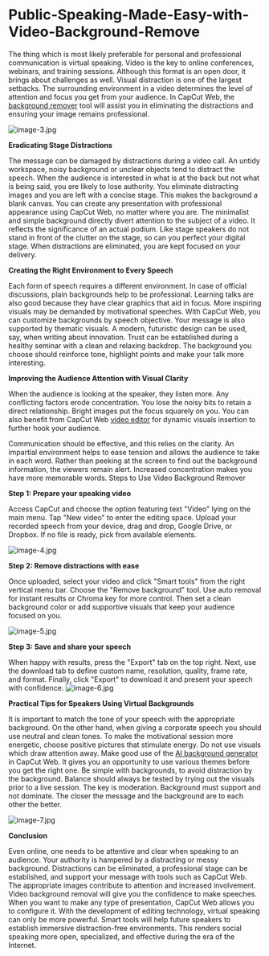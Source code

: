 # Public-Speaking-Made-Easy-with-Video-Background-Remove

The thing which is most likely preferable for personal and professional communication is virtual speaking.  Video is the key to online conferences, webinars, and training sessions. Although this format is an open door, it brings about challenges as well. Visual distraction is one of the largest setbacks. The surrounding environment in a video determines the level of attention and focus you get from your audience. In CapCut Web, the [background remover](https://www.capcut.com/tools/video-background-remover) tool will assist you in eliminating the distractions and ensuring your image remains professional.

![image-3.jpg](https://i.postimg.cc/cHZT8fby/image-3.jpg)

**Eradicating Stage Distractions**

The message can be damaged by distractions during a video call. An untidy workspace, noisy background or unclear objects tend to distract the speech. When the audience is interested in what is at the back but not what is being said, you are likely to lose authority. You eliminate distracting images and you are left with a concise stage. This makes the background a blank canvas. You can create any presentation with professional appearance using CapCut Web, no matter where you are.
The minimalist and simple background directly divert attention to the subject of a video. It reflects the significance of an actual podium. Like stage speakers do not stand in front of the clutter on the stage, so can you perfect your digital stage. When distractions are eliminated, you are kept focused on your delivery.


**Creating the Right Environment to Every Speech**

Each form of speech requires a different environment. In case of official discussions, plain backgrounds help to be professional. Learning talks are also good because they have clear graphics that aid in focus. More inspiring visuals may be demanded by motivational speeches. With CapCut Web, you can customize backgrounds by speech objective.
Your message is also supported by thematic visuals. A modern, futuristic design can be used, say, when writing about innovation. Trust can be established during a healthy seminar with a clean and relaxing backdrop. The background you choose should reinforce tone, highlight points and make your talk more interesting.


**Improving the Audience Attention with Visual Clarity**

When the audience is looking at the speaker, they listen more. Any conflicting factors erode concentration. You lose the noisy bits to retain a direct relationship. Bright images put the focus squarely on you. You can also benefit from CapCut Web [video editor](https://www.capcut.com/tools/desktop-video-editor) for dynamic visuals insertion to further hook your audience.


Communication should be effective, and this relies on the clarity. An impartial environment helps to ease tension and allows the audience to take in each word. Rather than peeking at the screen to find out the background information, the viewers remain alert. Increased concentration makes you have more memorable words.
Steps to Use Video Background Remover

**Step 1: Prepare your speaking video**


Access CapCut and choose the option featuring text "Video" lying on the main menu. Tap "New video" to enter the editing space. Upload your recorded speech from your device, drag and drop, Google Drive, or Dropbox. If no file is ready, pick from available elements.

![image-4.jpg](https://i.postimg.cc/SxMGTZ0b/image-4.jpg)

**Step 2: Remove distractions with ease**


 Once uploaded, select your video and click "Smart tools" from the right vertical menu bar. Choose the "Remove background" tool. Use auto removal for instant results or Chroma key for more control. Then set a clean background color or add supportive visuals that keep your audience focused on you.

![image-5.jpg](https://i.postimg.cc/Dfpd2VnK/image-5.jpg)


**Step 3: Save and share your speech**


When happy with results, press the "Export" tab on the top right. Next, use the download tab to define custom name, resolution, quality, frame rate, and format. Finally, click "Export" to download it and present your speech with confidence.
![image-6.jpg](https://i.postimg.cc/SsNChdPs/image-6.jpg)

**Practical Tips for Speakers Using Virtual Backgrounds**


It is important to match the tone of your speech with the appropriate background. On the other hand, when giving a corporate speech you should use neutral and clean tones. To make the motivational session more energetic, choose positive pictures that stimulate energy. Do not use visuals which draw attention away.
Make good use of the [AI background generator](https://www.capcut.com/tools/ai-background-generator) in CapCut Web. It gives you an opportunity to use various themes before you get the right one. Be simple with backgrounds, to avoid distraction by the background. Balance should always be tested by trying out the visuals prior to a live session.
The key is moderation. Background must support and not dominate. The closer the message and the background are to each other the better.

![image-7.jpg](https://i.postimg.cc/ZYQ3Grxb/image-7.jpg)

**Conclusion**

Even online, one needs to be attentive and clear when speaking to an audience. Your authority is hampered by a distracting or messy background. Distractions can be eliminated, a professional stage can be established, and support your message with tools such as CapCut Web. The appropriate images contribute to attention and increased involvement.
Video background removal will give you the confidence to make speeches. When you want to make any type of presentation, CapCut Web allows you to configure it. With the development of editing technology, virtual speaking can only be more powerful. Smart tools will help future speakers to establish immersive distraction-free environments. This renders social speaking more open, specialized, and effective during the era of the Internet.
